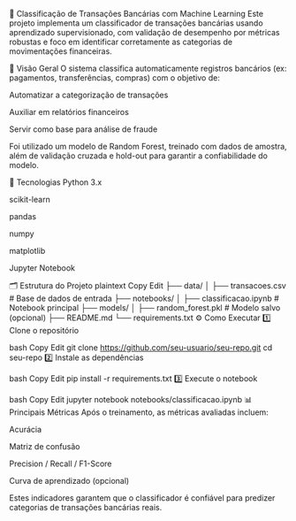🏦 Classificação de Transações Bancárias com Machine Learning
Este projeto implementa um classificador de transações bancárias usando aprendizado supervisionado, com validação de desempenho por métricas robustas e foco em identificar corretamente as categorias de movimentações financeiras.

📌 Visão Geral
O sistema classifica automaticamente registros bancários (ex: pagamentos, transferências, compras) com o objetivo de:

Automatizar a categorização de transações

Auxiliar em relatórios financeiros

Servir como base para análise de fraude

Foi utilizado um modelo de Random Forest, treinado com dados de amostra, além de validação cruzada e hold-out para garantir a confiabilidade do modelo.

🚀 Tecnologias
Python 3.x

scikit-learn

pandas

numpy

matplotlib

Jupyter Notebook

🗂️ Estrutura do Projeto
plaintext
Copy
Edit
├── data/
│   ├── transacoes.csv      # Base de dados de entrada
├── notebooks/
│   ├── classificacao.ipynb # Notebook principal
├── models/
│   ├── random_forest.pkl   # Modelo salvo (opcional)
├── README.md
└── requirements.txt
⚙️ Como Executar
1️⃣ Clone o repositório

bash
Copy
Edit
git clone https://github.com/seu-usuario/seu-repo.git
cd seu-repo
2️⃣ Instale as dependências

bash
Copy
Edit
pip install -r requirements.txt
3️⃣ Execute o notebook

bash
Copy
Edit
jupyter notebook notebooks/classificacao.ipynb
📊 Principais Métricas
Após o treinamento, as métricas avaliadas incluem:

Acurácia

Matriz de confusão

Precision / Recall / F1-Score

Curva de aprendizado (opcional)

Estes indicadores garantem que o classificador é confiável para predizer categorias de transações bancárias reais.
